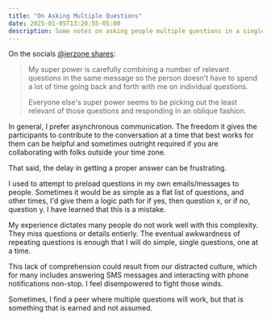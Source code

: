 ```yaml
---
title: "On Asking Multiple Questions"
date: 2025-01-05T13:20:55-05:00
description: Some notes on asking people multiple questions in a single message and how it can go south quickly.
---
```


On the socials [@jerzone shares](https://techhub.social/@jerzone/113759316836343224):

> My super power is carefully combining a number of relevant questions in the same message so the person doesn't have to spend a lot of time going back and forth with me on individual questions.
> 
> Everyone else's super power seems to be picking out the least relevant of those questions and responding in an oblique fashion.

In general, I prefer asynchronous communication. The freedom it gives the participants to contribute to the conversation at a time that best works for them can be helpful and sometimes outright required if you are collaborating with folks outside your time zone.

That said, the delay in getting a proper answer can be frustrating.

I used to attempt to preload questions in my own emails/messages to people. Sometimes it would be as simple as a flat list of questions, and other times, I'd give them a logic path for if yes, then question x, or if no, question y. I have learned that this is a mistake. 

My experience dictates many people do not work well with this complexity. They miss questions or details entierly. The eventual awkwardness of repeating questions is enough that I will do simple, single questions, one at a time.

This lack of comprehension could result from our distracted culture, which for many includes answering SMS messages and interacting with phone notifications non-stop. I feel disempowered to fight those winds.

Sometimes, I find a peer where multiple questions will work, but that is something that is earned and not assumed.
